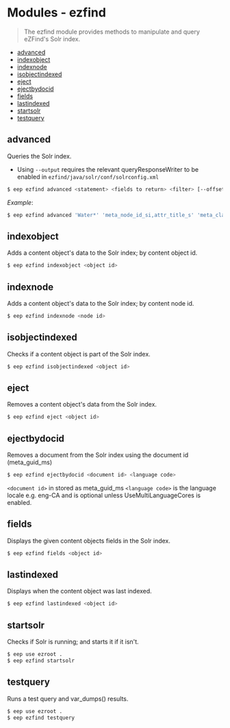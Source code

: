 # Modules - ezfind
> The ezfind module provides methods to manipulate and query eZFind's Solr index.

- [advanced](#advanced)
- [indexobject](#indexobject)
- [indexnode](#indexnode)
- [isobjectindexed](#isobjectindexed)
- [eject](#eject)
- [ejectbydocid](#ejectbydocid)
- [fields](#fields)
- [lastindexed](#lastindexed)
- [startsolr](#startsolr)
- [testquery](#testquery)

## advanced
Queries the Solr index.
- Using ```--output``` requires the relevant queryResponseWriter to be enabled in ```ezfind/java/solr/conf/solrconfig.xml```

```sh
$ eep ezfind advanced <statement> <fields to return> <filter> [--offset=## --limit=## --show-complex=1 --output=xml|csv|json]
```
_Example_:
```sh
$ eep ezfind advanced 'Water*' 'meta_node_id_si,attr_title_s' 'meta_class_identifier_ms:article' --show-complex=1 --output=json
```

## indexobject
Adds a content object's data to the Solr index; by content object id.
```sh
$ eep ezfind indexobject <object id>
```

## indexnode
Adds a content object's data to the Solr index; by content node id.
```sh
$ eep ezfind indexnode <node id>
```

## isobjectindexed
Checks if a content object is part of the Solr index.
```sh
$ eep ezfind isobjectindexed <object id>
```

## eject
Removes a content object's data from the Solr index.
```sh
$ eep ezfind eject <object id>
```

## ejectbydocid
Removes a document from the Solr index using the document id (meta_guid_ms)
```sh
$ eep ezfind ejectbydocid <document id> <language code>
```
`<document id>` in stored as meta_guid_ms
`<language code>` is the language locale e.g. eng-CA and is optional unless UseMultiLanguageCores is enabled.

## fields
Displays the given content objects fields in the Solr index.
```sh
$ eep ezfind fields <object id>
```

## lastindexed
Displays when the content object was last indexed.
```sh
$ eep ezfind lastindexed <object id>
```

## startsolr
Checks if Solr is running; and starts it if it isn't.
```sh
$ eep use ezroot .
$ eep ezfind startsolr
```

## testquery
Runs a test query and var_dumps() results.
```sh
$ eep use ezroot .
$ eep ezfind testquery
```

